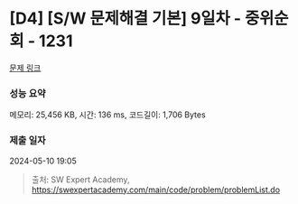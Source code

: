 # [D4] [S/W 문제해결 기본] 9일차 - 중위순회 - 1231 

[문제 링크](https://swexpertacademy.com/main/code/problem/problemDetail.do?contestProbId=AV140YnqAIECFAYD) 

### 성능 요약

메모리: 25,456 KB, 시간: 136 ms, 코드길이: 1,706 Bytes

### 제출 일자

2024-05-10 19:05



> 출처: SW Expert Academy, https://swexpertacademy.com/main/code/problem/problemList.do